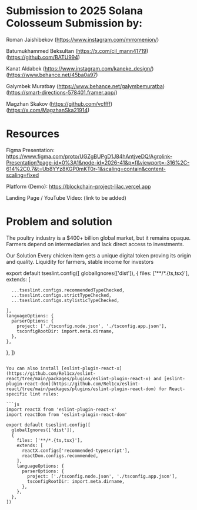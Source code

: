 # Submission to 2025 Solana Colosseum Submission by:

Roman Jaishibekov (https://www.instagram.com/mrromenion/) 

Batumukhammed Beksultan (https://x.com/cil_mann41719) (https://github.com/BATU994)

Kanat Aldabek (https://www.instagram.com/kaneke_design/) (https://www.behance.net/45ba0a97)

Galymbek Muratbay (https://www.behance.net/galymbemuratba) (https://smart-directions-578401.framer.app/)

Magzhan Skakov (https://github.com/vcffff) (https://x.com/MagzhanSka21914)

# Resources

Figma Presentation:
https://www.figma.com/proto/UGZgBUPgD1J84hAntjveDQ/Agrolink-Presentation?page-id=0%3A1&node-id=2026-41&p=f&viewport=-316%2C-614%2C0.7&t=Ub8YYz8KGP0mKT0r-1&scaling=contain&content-scaling=fixed

Platform (Demo):
https://blockchain-project-lilac.vercel.app

Landing Page / YouTube Video:
(link to be added)

# Problem and solution
The poultry industry is a $400+ billion global market, but it remains opaque.
Farmers depend on intermediaries and lack direct access to investments.

Our Solution
Every chicken item gets a unique digital token proving its origin and quality.
Liquidity for farmers, stable income for investors


export default tseslint.config([
  globalIgnores(['dist']),
  {
    files: ['**/*.{ts,tsx}'],
    extends: [

      ...tseslint.configs.recommendedTypeChecked,
      ...tseslint.configs.strictTypeChecked,
      ...tseslint.configs.stylisticTypeChecked,

    ],
    languageOptions: {
      parserOptions: {
        project: ['./tsconfig.node.json', './tsconfig.app.json'],
        tsconfigRootDir: import.meta.dirname,
      },
    },
  },
])
```

You can also install [eslint-plugin-react-x](https://github.com/Rel1cx/eslint-react/tree/main/packages/plugins/eslint-plugin-react-x) and [eslint-plugin-react-dom](https://github.com/Rel1cx/eslint-react/tree/main/packages/plugins/eslint-plugin-react-dom) for React-specific lint rules:

```js
import reactX from 'eslint-plugin-react-x'
import reactDom from 'eslint-plugin-react-dom'

export default tseslint.config([
  globalIgnores(['dist']),
  {
    files: ['**/*.{ts,tsx}'],
    extends: [
      reactX.configs['recommended-typescript'],
      reactDom.configs.recommended,
    ],
    languageOptions: {
      parserOptions: {
        project: ['./tsconfig.node.json', './tsconfig.app.json'],
        tsconfigRootDir: import.meta.dirname,
      },
    },
  },
])
```

